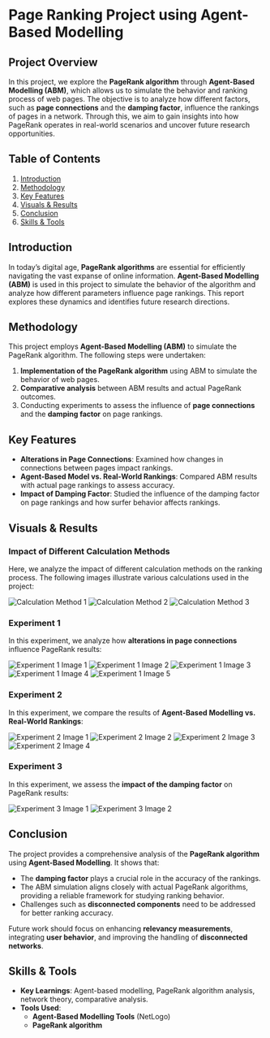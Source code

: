# Page Ranking Project using Agent-Based Modelling

## Project Overview

In this project, we explore the **PageRank algorithm** through **Agent-Based Modelling (ABM)**, which allows us to simulate the behavior and ranking process of web pages. The objective is to analyze how different factors, such as **page connections** and the **damping factor**, influence the rankings of pages in a network. Through this, we aim to gain insights into how PageRank operates in real-world scenarios and uncover future research opportunities.

## Table of Contents

1. [Introduction](#introduction)
2. [Methodology](#methodology)
3. [Key Features](#key-features)
4. [Visuals & Results](#visuals--results)
5. [Conclusion](#conclusion)
6. [Skills & Tools](#skills--tools)

## Introduction

In today’s digital age, **PageRank algorithms** are essential for efficiently navigating the vast expanse of online information. **Agent-Based Modelling (ABM)** is used in this project to simulate the behavior of the algorithm and analyze how different parameters influence page rankings. This report explores these dynamics and identifies future research directions.

## Methodology

This project employs **Agent-Based Modelling (ABM)** to simulate the PageRank algorithm. The following steps were undertaken:
1. **Implementation of the PageRank algorithm** using ABM to simulate the behavior of web pages.
2. **Comparative analysis** between ABM results and actual PageRank outcomes.
3. Conducting experiments to assess the influence of **page connections** and the **damping factor** on page rankings.

## Key Features

- **Alterations in Page Connections**: Examined how changes in connections between pages impact rankings.
- **Agent-Based Model vs. Real-World Rankings**: Compared ABM results with actual page rankings to assess accuracy.
- **Impact of Damping Factor**: Studied the influence of the damping factor on page rankings and how surfer behavior affects rankings.

## Visuals & Results

### Impact of Different Calculation Methods

Here, we analyze the impact of different calculation methods on the ranking process. The following images illustrate various calculations used in the project:

![Calculation Method 1](images/projects/p5/1.png)
![Calculation Method 2](images/projects/p5/2.png)
![Calculation Method 3](images/projects/p5/3.png)

### Experiment 1

In this experiment, we analyze how **alterations in page connections** influence PageRank results:

![Experiment 1 Image 1](images/projects/p5/4.png)
![Experiment 1 Image 2](images/projects/p5/5.png)
![Experiment 1 Image 3](images/projects/p5/6.png)
![Experiment 1 Image 4](images/projects/p5/7.png)
![Experiment 1 Image 5](images/projects/p5/8.png)

### Experiment 2

In this experiment, we compare the results of **Agent-Based Modelling vs. Real-World Rankings**:

![Experiment 2 Image 1](images/projects/p5/9.png)
![Experiment 2 Image 2](images/projects/p5/10.png)
![Experiment 2 Image 3](images/projects/p5/11.png)
![Experiment 2 Image 4](images/projects/p5/12.png)

### Experiment 3

In this experiment, we assess the **impact of the damping factor** on PageRank results:

![Experiment 3 Image 1](images/projects/p5/13.png)
![Experiment 3 Image 2](images/projects/p5/14.png)

## Conclusion

The project provides a comprehensive analysis of the **PageRank algorithm** using **Agent-Based Modelling**. It shows that:
- The **damping factor** plays a crucial role in the accuracy of the rankings.
- The ABM simulation aligns closely with actual PageRank algorithms, providing a reliable framework for studying ranking behavior.
- Challenges such as **disconnected components** need to be addressed for better ranking accuracy.

Future work should focus on enhancing **relevancy measurements**, integrating **user behavior**, and improving the handling of **disconnected networks**.

## Skills & Tools

- **Key Learnings**: Agent-based modelling, PageRank algorithm analysis, network theory, comparative analysis.
- **Tools Used**:
  - **Agent-Based Modelling Tools** (NetLogo)
  - **PageRank algorithm**


